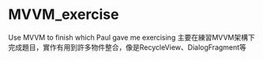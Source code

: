 # MVVM_exercise
Use MVVM to finish which Paul gave me exercising
主要在練習MVVM架構下完成題目，實作有用到許多物件整合，像是RecycleView、DialogFragment等
